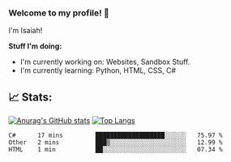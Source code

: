 
### Welcome to my profile! 👋
I'm Isaiah! 

**Stuff I'm doing:**

 - I'm currently working on: Websites, Sandbox Stuff. 
  - I'm currently learning: Python, HTML, CSS, C# <br/>
  
📈 Stats:
-----




[![Anurag's GitHub stats](https://github-readme-stats.vercel.app/api?username=accurateisaiah)](https://github.com/anuraghazra/github-readme-stats) 
[![Top Langs](https://github-readme-stats.vercel.app/api/top-langs/?username=accurateisaiah)](https://github.com/anuraghazra/github-readme-stats)
<!--START_SECTION:waka-->
```text
C#      17 mins         ███████████████████░░░░░░   75.97 % 
Other   2 mins          ███▒░░░░░░░░░░░░░░░░░░░░░   12.99 % 
HTML    1 min           ██░░░░░░░░░░░░░░░░░░░░░░░   07.34 % 
```
<!--END_SECTION:waka-->



